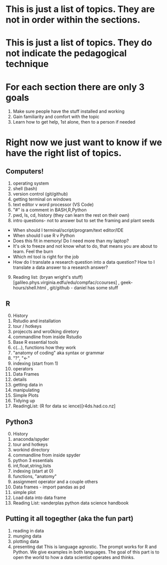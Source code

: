# This is just a list of topics. They are not in order within the sections.
# This is just a list of topics. They do not indicate the pedagogical technique

# For each section there are only 3 goals
1. Make sure people have the stuff installed and working
2. Gain familiarity and comfort with the topic
3. Learn how to get help, 1st alone, then to a person if needed

# Right now we just want to know if we have the right list of topics.



## Computers!
1. operating system
2. shell (bash)
3. version control (git/github)
4. getting terminal on windows
5. text editor v word processor (VS Code)
6. "#" is a comment in BASH,R,Python
7. pwd, ls, cd, history (they can learn the rest on their own)
8. intro questions- not to answer but to set the framing and plant seeds
  * When should I terminal/script/program/text editor/IDE
  * When should I use R v Python
  * Does this fit in memory/ Do I need more than my laptop?
  * It's ok to freeze and not know what to do, that means you are about to learn. Feel the burn
  * Which ml tool is  right for the job
  * How  do I translate a research question into a data question? How to I translate a data  answer to a research answer?
9. Reading list:  (bryan wright's stuff)[galileo.phys.virginia.edfu/edu/compfac/ccourses] , geek-hours/shell.html , git/github - daniel has some stuff 

## R
0. History
1. Rstudio and installation
  1. tour / hotkeys
  2. projeccts and wro0king diretory
  3. commandline from inside Rstudio
2. Base R essential tools
  1. c(...), functions how they work
  2. "anatomy of coding" aka syntax or grammar
  3. "?", "<-"
  4. indexing (start from 1)
  5. operators
3. Data Frames
  1. details
  2. getting data in
  3. manipulating
4. Simple Plots
5. Tidying up
6. ReadingList:  (R for data sc ience)[r4ds.had.co.nz] 

## Python3
0. History
1. anaconda/spyder
  1. tour and hotkeys
  2. workind directory
  3. commandline from inside spyder
2. python 3 essentials
  1. int,float,string,lists
  2. indexing (start at 0)
  3. functions, "anatomy"
  4. assignment operator and a couple others
3. Data frames - import pandas as pd
4. simple plot
5. Load data into data frame
6. Reading List:  vanderplas python data science handbook

## Putting it all togegther (aka the fun part)
1. reading in data
2. munging data
3. plotting data
4. presenting dat
This is language agnostic. The prompt works for R and Python. We give examples in both languages.
The goal of this part is to open the world to how a data scientist operates and thinks.

